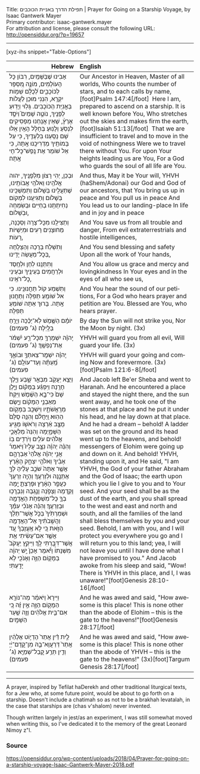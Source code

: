 <html>
<head></head>
<body>
Title: תפילת הדרך באניית הכוכבים | Prayer for Going on a Starship Voyage, by Isaac Gantwerk Mayer<br />
Primary contributor: isaac-gantwerk.mayer<br />
For attribution and license, please consult the following URL: <a href="http://opensiddur.org/?p=19657">http://opensiddur.org/?p=19657</a>
<p />
<hr />

[xyz-ihs snippet="Table-Options"]<table style="margin-left: auto; margin-right: auto;" class="draggable">
<thead><tr><th id="x" style="text-align: right;">Hebrew</th><th style="text-align: left;">English</th></tr></thead>
<tbody>
<tr><td style="vertical-align:top;">
<div class="liturgy" lang="he">
אָבִינוּ שֶׁבַּשָּׁמַֽיִם, רִבּוֹן כׇּל הָעוֹלָמִים,
מוֹנֶ֣ה מִ֭סְפָּר לַכּוֹכָבִ֑ים לְ֝כֻלָּ֗ם שֵׁמ֥וֹת יִקְרָֽא,
הִנְנִי מוּכָן לַעֲלוֹת בְּאֳנִיַּת הַכּוֹכָבִים.
גָּלֽוּי וְיָדֽוּעַ לְפָנֶֽיךָ,
נוֹטֶ֣ה שָׁמַיִם֮ וְיֹסֵ֣ד אָרֶץ֒,
שֶׁאֵין אֲנַֽחְנוּ מַפְסִיקִים לִנְסֹֽעַ וְלָנֽוּעַ בְּחָלָל הָאַֽיִן
אִֽלּוּ שָׁם נָסַֽעְנוּ בִּלְעָדֶֽיךָ,
כִּי עַל בָּמוֹתֵֽיךָ מַדְרִיכֵֽנוּ אָֽתָּה,
כִּי אֵל שׁוֹמֵר אֶת נֶֽפֶשׁ־כׇּל־חָי אָֽתָּה׃
</span></div></td>
 
<td style="vertical-align:top;">
<div class="english" lang="en">
Our Ancestor in Heaven, Master of all worlds,
Who counts the number of stars, and to each calls by name,[foot]Psalm 147:4[/foot]&nbsp;
Here I am, prepared to ascend on a starship.
It is well known before You,
Who stretches out the skies and makes firm the earth,[foot]Isaiah 51:13[/foot]&nbsp;
That we are insufficient to travel and to move in the void of nothingness
Were we to travel there without You.
For upon Your heights leading us are You,
For a God who guards the soul of all life are You.
</div></td></tr>
	
	
<tr><td style="vertical-align:top;">
<div class="liturgy" lang="he">
וּבְכֵן,
יְהִי רָצוֹן מִלְפָנֶֽיךָ, 
יהוה אֱלֹהֵֽינוּ וֵאלֹהֵֽי אֲבוֹתֵֽינוּ,
שֶׁתַּעֲלֵֽינוּ בְּשָׁלוֹם וְתִּמְשְׁכֵֽינוּ בְּשָׁלוֹם 
וְתַגִּיעֵֽנוּ לִמְקוֹם נְחִיתָתֵֽנוּ 
בְחַיִּים וּבְשִׂמְחָה וּבְשָׁלוֹם,
</span></div></td>
 
<td style="vertical-align:top;">
<div class="english" lang="en">
And thus, 
May it be Your will, 
YHVH (haShem/Adonai) our God and God of our ancestors,
that You bring us up in peace and You pull us in peace
And You lead us to our landing-place 
In life and in joy and in peace
</div></td></tr>
	
	
<tr><td style="vertical-align:top;">
<div class="liturgy" lang="he">
וְתַצִּילֵֽנוּ מִכׇּל־צָרָה וְסַכָּנָה, 
מֵחוּצָנִים רָעִים וּמִיֵּשֻׁיּוֹת רָעוֹת,
</span></div></td>
 
<td style="vertical-align:top;">
<div class="english" lang="en">
And You save us from all trouble and danger,
From evil extraterrestrials and hostile intelligences,
</div></td></tr>
	
	
<tr><td style="vertical-align:top;">
<div class="liturgy" lang="he">
וְתִשְׁלַח בְּרָכָה וְהַצְלָחָה 
בְּכׇל־מַעֲשֵׂה יָדֵֽינוּ,
</span></div></td>
 
<td style="vertical-align:top;">
<div class="english" lang="en">
And You send blessing and safety 
Upon all the work of Your hands,
</div></td></tr>
	
	
<tr><td style="vertical-align:top;">
<div class="liturgy" lang="he">
וְתִתְּנֵֽנוּ לְחֵן וּלְחֶֽסֶד וּלְרַחֲמִים 
בְּעֵינֶֽיךָ וּבְעֵינֵי כׇל־רֹאֵֽינוּ,
</span></div></td>
 
<td style="vertical-align:top;">
<div class="english" lang="en">
And You allow us grace and mercy and lovingkindness 
In Your eyes and in the eyes of all who see us,
</div></td></tr>
	
	
<tr><td style="vertical-align:top;">
<div class="liturgy" lang="he">
וְתִשְׁמַע קוֹל תַּחֲנוּנֵֽינוּ.
כִּי אל שׁוֹמֵֽעַ תְּפִלָּה וְתַחֲנוּן אָֽתָּה.
בָּרוּךְ אַתָּה שׁוֹמֵעַ תְּפִלָּה׃
</span></div></td>
 
<td style="vertical-align:top;">
<div class="english" lang="en">
And You hear the sound of our petitions,
For a God who hears prayer and petition are You.
Blessed are You, who hears prayer.
</div></td></tr>
	
	
<tr><td style="vertical-align:top;">
<div class="liturgy" lang="he">
יוֹמָ֗ם הַשֶּׁ֥מֶשׁ לֹֽא־יַכֶּ֗כָּה 		
וְיָרֵ֥חַ בַּלָּֽיְלָה׃ <span class="instruction">(ג׳ פעמים)</span>
</span></div></td>
 
<td style="vertical-align:top;">
<div class="english" lang="en">
By day the Sun will not strike you,
Nor the Moon by night. (3x)
</div></td></tr>
	
	
<tr><td style="vertical-align:top;">
<div class="liturgy" lang="he">
יְֽהוָ֗ה יִשְׁמָרְךָ֥ מִכׇּל־רָ֑ע			
יִ֝שְׁמֹ֗ר אֶת־נַפְשֶֽׁךָ׃ 	<span class="instruction">(ג׳ פעמים)</span>
</span></div></td>
 
<td style="vertical-align:top;">
<div class="english" lang="en">
YHVH will guard you from all evil,
Will guard your life. (3x)
</div></td></tr>
	
	
<tr><td style="vertical-align:top;">
<div class="liturgy" lang="he">
יְֽהוָ֗ה יִשְׁמׇר־צֵאתְךָ֥ וּבוֹאֶ֑ךָ		
מֵֽ֝עַתָּ֗ה וְעַד־עוֹלָֽם׃ <span class="instruction">(ג׳ פעמים)</span>
</span></div></td>
 
<td style="vertical-align:top;">
<div class="english" lang="en">
YHVH will guard your going and coming
Now and forevermore. (3x)[foot]Psalm 121:6-8[/foot]&nbsp;
</div></td></tr>
	
	
<tr><td style="vertical-align:top;">
<div class="liturgy" lang="he">
וַיֵּצֵ֥א יַעֲקֹ֖ב מִבְּאֵ֣ר שָׁ֑בַע וַיֵּ֖לֶךְ חָרָֽנָה׃ וַיִּפְגַּ֨ע בַּמָּק֜וֹם וַיָּ֤לֶן שָׁם֙ כִּי־בָ֣א הַשֶּׁ֔מֶשׁ וַיִּקַּח֙ מֵאַבְנֵ֣י הַמָּק֔וֹם וַיָּ֖שֶׂם מְרַֽאֲשֹׁתָ֑יו וַיִּשְׁכַּ֖ב בַּמָּק֥וֹם הַהֽוּא׃ וַֽיַּחֲלֹ֗ם וְהִנֵּ֤ה סֻלָּם֙ מֻצָּ֣ב אַ֔רְצָה וְרֹאשׁ֖וֹ מַגִּ֣יעַ הַשָּׁמָ֑יְמָה וְהִנֵּה֙ מַלְאֲכֵ֣י אֱלֹהִ֔ים עֹלִ֥ים וְיֹרְדִ֖ים בּֽוֹ׃ וְהִנֵּ֨ה יְהוָ֜ה נִצָּ֣ב עָלָיו֮ וַיֹּאמַר֒ אֲנִ֣י יְהוָ֗ה אֱלֹהֵי֙ אַבְרָהָ֣ם אָבִ֔יךָ וֵאלֹהֵ֖י יִצְחָ֑ק הָאָ֗רֶץ אֲשֶׁ֤ר אַתָּה֙ שֹׁכֵ֣ב עָלֶ֔יהָ לְךָ֥ אֶתְּנֶ֖נָּה וּלְזַרְעֶֽךָ׃ וְהָיָ֤ה זַרְעֲךָ֙ כַּעֲפַ֣ר הָאָ֔רֶץ וּפָרַצְתָּ֛ יָ֥מָּה וָקֵ֖דְמָה וְצָפֹ֣נָה וָנֶ֑גְבָּה וְנִבְרֲכ֥וּ בְךָ֛ כָּל־מִשְׁפְּחֹ֥ת הָאֲדָמָ֖ה וּבְזַרְעֶֽךָ׃ וְהִנֵּ֨ה אָנֹכִ֜י עִמָּ֗ךְ וּשְׁמַרְתִּ֙יךָ֙ בְּכֹ֣ל אֲשֶׁר־תֵּלֵ֔ךְ וַהֲשִׁ֣בֹתִ֔יךָ אֶל־הָאֲדָמָ֖ה הַזֹּ֑את כִּ֚י לֹ֣א אֶֽעֱזָבְךָ֔ עַ֚ד אֲשֶׁ֣ר אִם־עָשִׂ֔יתִי אֵ֥ת אֲשֶׁר־דִּבַּ֖רְתִּי לָֽךְ׃ וַיִּיקַ֣ץ יַעֲקֹב֮ מִשְּׁנָתוֹ֒ וַיֹּ֕אמֶר אָכֵן֙ יֵ֣שׁ יְהוָ֔ה בַּמָּק֖וֹם הַזֶּ֑ה וְאָנֹכִ֖י לֹ֥א יָדָֽעְתִּי׃
</span></div></td>
 
<td style="vertical-align:top;">
<div class="english" lang="en">
And Jacob left Be'er Sheba and went to Ḥaranah. And he encountered a place and stayed the night there, and the sun went away, and he took one of the stones at that place and he put it under his head, and he lay down at that place. And he had a dream – behold! A ladder was set on the ground and its head went up to the heavens, and behold! messengers of Elohim were going up and down on it. And behold! YHVH, standing upon it, and He said, "I am YHVH, the God of your father Abraham and the God of Isaac; the earth upon which you lie I give to you and to Your seed. And your seed shall be as the dust of the earth, and you shall spread to the west and east and north and south, and all the families of the land shall bless themselves by you and your seed. Behold, I am with you, and I will protect you everywhere you go and I will return you to this land; yea, I will not leave you until I have done what I have promised to you." And Jacob awoke from his sleep and said, "Wow! There is YHVH in this place, and I, I was unaware!"[foot]Genesis 28:10-16[/foot]
</div></td></tr>
	
	
<tr><td style="vertical-align:top;">
<div class="liturgy" lang="he">
וַיִּירָא֙ וַיֹּאמַ֔ר 
מַה־נּוֹרָ֖א הַמָּק֣וֹם הַזֶּ֑ה 
אֵ֣ין זֶ֗ה כִּ֚י אִם־בֵּ֣ית אֱלֹהִ֔ים 
וְזֶ֖ה שַׁ֥עַר הַשָּׁמָֽיִם׃	
</span></div></td>
 
<td style="vertical-align:top;">
<div class="english" lang="en">
And he was awed and said, 
"How awesome is this place! 
This is none other than the abode of Elohim – 
this is the gate to the heavens!"[foot]Genesis 28:17[/foot]&nbsp;
</div></td></tr>
	
	
<tr><td style="vertical-align:top;">
<div class="liturgy" lang="he">
לֵ֣ית דֵּ֗ין 
אֲתַר֙ הֶדְי֣וֹט אֶלָהֵ֔ין 
אֲתַר֙ דְּרַעֲוָא־בֵ֣הּ מִן־קֳדָם־יְ֔יָ 
וְדֵ֖ין תְּרַ֥ע קֳבֵל־שְׁמַיָּֽא׃ <span class="instruction">(ג׳ פעמים)</span>
</span></div></td>
 
<td style="vertical-align:top;">
<div class="english" lang="en">
And he was awed and said, 
"How awesome is this place! 
This is none other than the abode of YHVH – 
this is the gate to the heavens!" (3x)[foot]Targum Genesis 28:17[/foot]&nbsp;
</div></td></tr>
</tbody></table>

<hr />

A prayer, inspired by Tefilat haDerekh and other traditional liturgical texts, for a Jew who, at some future point, would be about to go forth on a starship. Doesn't include a chatimah so as not to be a brakhah levatalah, in the case that starships are (chas v'shalom) never invented.

Though written largely in jest/as an experiment, I was still somewhat moved when writing this, so I've dedicated it to the memory of the great Leonard Nimoy z"l.

<h3>Source</h3>

https://opensiddur.org/wp-content/uploads/2018/04/Prayer-for-going-on-a-starship-voyage-Isaac-Gantwerk-Mayer-2018.pdf

&nbsp;
</body>
</html>